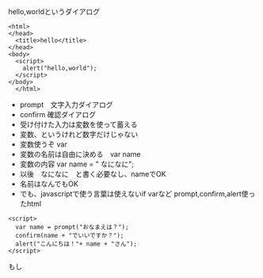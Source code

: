 hello,worldというダイアログ  
```
<html>
</head>
  <title>hello</title>
</head>
<body>
  <script>
    alert("hello,world");
  </script>
</body>
  </html>
```
- prompt　文字入力ダイアログ
- confirm 確認ダイアログ
- 受け付けた入力は変数を使って蓄える
- 変数、というけれど数字だけじゃない
- 変数使うぞ var　
- 変数の名前は自由に決める　var name
- 変数の内容 var name = " なになに";
- 以後　なになに　と書く必要なし、nameでOK
- 名前はなんでもOK
- でも、javascriptで使う言葉は使えないif varなど
prompt,confirm,alert使ったhtml
```
<script>
  var name = prompt("おなまえは？");
  confirm(name + "でいいですか？");
  alert("こんにちは！"+ name + "さん");
</script>
```
もし
